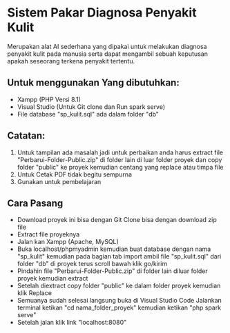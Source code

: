 # Sistem Pakar Diagnosa Penyakit Kulit

Merupakan alat AI sederhana yang dipakai untuk melakukan diagnosa penyakit kulit pada manusia serta dapat mengambil sebuah keputusan apakah seseorang terkena penyakit tertentu.

## Untuk menggunakan Yang dibutuhkan:

- Xampp (PHP Versi 8.1)
- Visual Studio (Untuk Git clone dan Run spark serve)
- File database "sp_kulit.sql" ada dalam folder "db"

## Catatan:

1. Untuk tampilan ada masalah jadi untuk perbaikan anda harus extract file "Perbarui-Folder-Public.zip" di folder lain di luar folder proyek dan copy folder "public" ke proyek kemudian centang yang replace atau timpa file
2. Untuk Cetak PDF tidak begitu sempurna
3. Gunakan untuk pembelajaran

## Cara Pasang

- Download proyek ini bisa dengan Git Clone bisa dengan download zip file
- Extract file proyeknya
- Jalan kan Xampp (Apache, MySQL)
- Buka localhost/phpmyadmin kemudian buat database dengan nama "sp_kulit" kemudian pada bagian tab import ambil file "sp_kulit.sql" dari folder "db" di proyek terus scroll bawah klik go/kirim
- Pindahin file "Perbarui-Folder-Public.zip" di folder lain diluar folder proyek kemudian extract
- Setelah diextract copy folder "public" ke dalam folder proyek kemudian klik Replace
- Semuanya sudah selesai langsung buka di Visual Studio Code Jalankan terminal ketikan "cd nama_folder_proyek" kemudian ketikan "php spark serve"
- Setelah jalan klik link "localhost:8080"

